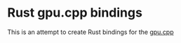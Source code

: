 # Rust gpu.cpp bindings

This is an attempt to create Rust bindings for the [gpu.cpp](https://github.com/answerdotai/gpu.cpp)